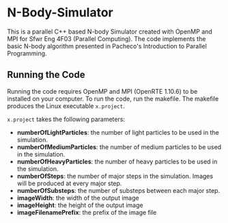 # N-Body-Simulator
This is a parallel C++ based N-body Simulator created with OpenMP and MPI for Sfwr Eng 4F03 (Parallel Computing). The code implements the
basic N-body algorithm presented in Pacheco's Introduction to Parallel Programming. 

## Running the Code
Running the code requires OpenMP and MPI (OpenRTE 1.10.6) to be installed on your computer. To run the code, run the makefile. The
makefile produces the Linux executable `x.project`.

`x.project` takes the following parameters:
- **numberOfLightParticles**: the number of light particles to be used in the simulation.
- **numberOfMediumParticles**: the number of medium particles to be used in the simulation.
- **numberOfHeavyParticles**: the number of heavy particles to be used in the simulation.
- **numberOfSteps**: the number of major steps in the simulation. Images will be produced at every major step.
- **numberOfSubsteps**: the number of substeps between each major step.
- **imageWidth**: the width of the output image
- **imageHeight**: the height of the output image
- **imageFilenamePrefix**: the prefix of the image file
